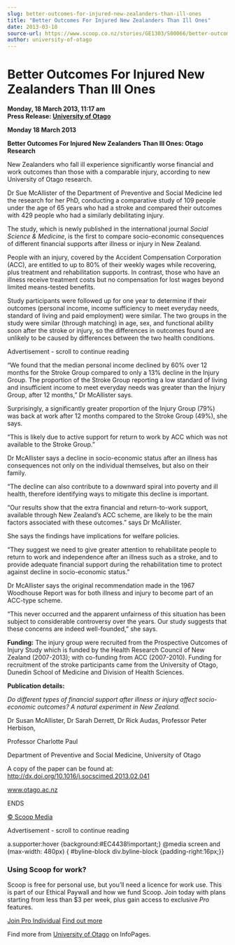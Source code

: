 ```yaml
---
slug: better-outcomes-for-injured-new-zealanders-than-ill-ones
title: "Better Outcomes For Injured New Zealanders Than Ill Ones"
date: 2013-03-18
source-url: https://www.scoop.co.nz/stories/GE1303/S00066/better-outcomes-for-injured-new-zealanders-than-ill-ones.htm
author: university-of-otago
---
```

Better Outcomes For Injured New Zealanders Than Ill Ones
========================================================

**Monday, 18 March 2013, 11:17 am**  
**Press Release: [University of Otago](https://info.scoop.co.nz/University_of_Otago)**

  
**Monday 18 March 2013**

**Better Outcomes For Injured New Zealanders Than Ill Ones: Otago Research**

New Zealanders who fall ill experience significantly worse financial and work outcomes than those with a comparable injury, according to new University of Otago research.

Dr Sue McAllister of the Department of Preventive and Social Medicine led the research for her PhD, conducting a comparative study of 109 people under the age of 65 years who had a stroke and compared their outcomes with 429 people who had a similarly debilitating injury.

The study, which is newly published in the international journal _Social Science & Medicine_, is the first to compare socio-economic consequences of different financial supports after illness or injury in New Zealand.

People with an injury, covered by the Accident Compensation Corporation (ACC), are entitled to up to 80% of their weekly wages while recovering, plus treatment and rehabilitation supports. In contrast, those who have an illness receive treatment costs but no compensation for lost wages beyond limited means-tested benefits.

Study participants were followed up for one year to determine if their outcomes (personal income, income sufficiency to meet everyday needs, standard of living and paid employment) were similar. The two groups in the study were similar (through matching) in age, sex, and functional ability soon after the stroke or injury, so the differences in outcomes found are unlikely to be caused by differences between the two health conditions.

Advertisement - scroll to continue reading





“We found that the median personal income declined by 60% over 12 months for the Stroke Group compared to only a 13% decline in the Injury Group. The proportion of the Stroke Group reporting a low standard of living and insufficient income to meet everyday needs was greater than the Injury Group, after 12 months,” Dr McAllister says.

Surprisingly, a significantly greater proportion of the Injury Group (79%) was back at work after 12 months compared to the Stroke Group (49%), she says.

“This is likely due to active support for return to work by ACC which was not available to the Stroke Group.”

Dr McAllister says a decline in socio-economic status after an illness has consequences not only on the individual themselves, but also on their family.

“The decline can also contribute to a downward spiral into poverty and ill health, therefore identifying ways to mitigate this decline is important.

“Our results show that the extra financial and return-to-work support, available through New Zealand’s ACC scheme, are likely to be the main factors associated with these outcomes.” says Dr McAllister.

She says the findings have implications for welfare policies.

“They suggest we need to give greater attention to rehabilitate people to return to work and independence after an illness such as a stroke, and to provide adequate financial support during the rehabilitation time to protect against decline in socio-economic status.”

Dr McAllister says the original recommendation made in the 1967 Woodhouse Report was for both illness and injury to become part of an ACC-type scheme.

“This never occurred and the apparent unfairness of this situation has been subject to considerable controversy over the years. Our study suggests that these concerns are indeed well-founded,” she says.

**Funding:** The injury group were recruited from the Prospective Outcomes of Injury Study which is funded by the Health Research Council of New Zealand (2007-2013); with co-funding from ACC (2007-2010). Funding for recruitment of the stroke participants came from the University of Otago, Dunedin School of Medicine and Division of Health Sciences.

**Publication details:**

_Do different types of financial support after illness or injury affect socio-economic outcomes? A natural experiment in New Zealand._

Dr Susan McAllister, Dr Sarah Derrett, Dr Rick Audas, Professor Peter Herbison,

Professor Charlotte Paul

Department of Preventive and Social Medicine, University of Otago

A copy of the paper can be found at: http://dx.doi.org/10.1016/j.socscimed.2013.02.041

www.otago.ac.nz

ENDS  

[© Scoop Media](http://www.scoop.co.nz/about/terms.html)  

Advertisement - scroll to continue reading



a.supporter:hover {background:#EC4438!important;} @media screen and (max-width: 480px) { #byline-block div.byline-block {padding-right:16px;}}

### Using Scoop for work?

Scoop is free for personal use, but you’ll need a licence for work use. This is part of our Ethical Paywall and how we fund Scoop. Join today with plans starting from less than $3 per week, plus gain access to exclusive _Pro_ features.  
  
[Join Pro Individual](https://pro.scoop.co.nz/Individual/?from=ProIn24) [Find out more](https://pro.scoop.co.nz/using-scoop-for-work/?from=ProIn24)

Find more from [University of Otago](https://info.scoop.co.nz/University_of_Otago) on InfoPages.